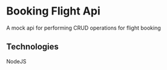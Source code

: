 # Booking Flight Api

A mock api for performing CRUD operations for flight booking

## Technologies

NodeJS
